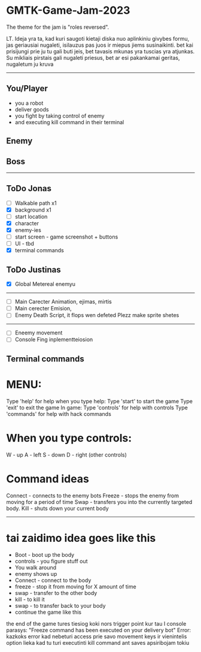 # GMTK-Game-Jam-2023

The theme for the jam is "roles reversed".

LT.
Ideja yra ta, kad kuri saugoti kietaji diska nuo aplinkiniu givybes formu, jas geriausiai nugaleti, isilauzus pas juos ir miepus jiems susinaikinti. bet kai prisijungi prie ju tu gali buti jeis, bet tavasis mkunas yra tuscias yra atjunkas. Su mikliais pirstais gali nugaleti priesus, bet ar esi pakankamai geritas, nugaletum ju kruva

---

## You/Player

* you a robot
* deliver goods
* you fight by taking control of enemy
* and executing kill command in their terminal

## Enemy

## Boss

---

## ToDo Jonas

* [ ] Walkable path x1
* [x] background x1
* [ ] start location
* [x] character
* [x] enemy-ies
* [ ] start screen - game screenshot + buttons
* [ ] UI - tbd
* [x] terminal commands

## ToDo Justinas

* [x] Global Metereal enemyu

---

* [ ] Main Carecter Animation, ejimas, mirtis
* [ ] Main cerecter Emision,
* [ ] Enemy Death Script, it flops wen defeted
Plezz make sprite shetes

---

* [ ] Eneemy movement
* [ ] Console Fing inplementteiosion

## Terminal commands

# MENU:
Type 'help' for help
when you type help:
Type 'start' to start the game
Type 'exit' to exit the game
In game:
Type 'controls' for help with controls
Type 'commands' for help with hack commands

# When you type controls:
W - up
A - left
S - down
D - right
(other controls)

# Command ideas
Connect - connects to the enemy bots
Freeze - stops the enemy from moving for a period of time
Swap - transfers you into the currently targeted body.
Kill - shuts down your current body

---

# tai zaidimo idea goes like this

* Boot - boot up the body
* controls - you figure stuff out
* You walk around
* enemy shows up
* Connect - connect to the body
* freeze - stop it from moving for X amount of time
* swap - transfer to the other body
* kill - to kill it
* swap - to transfer back to your body
* continue the game like this

the end of the game tures tiesiog koki nors  trigger point kur tau I console parasys:
"Freeze command has been executed on your delivery bot"
Error: kazkoks error kad nebeturi access prie savo movement keys
ir vienintelis option lieka kad tu turi executinti kill command ant saves
apsiribojam tokiu
